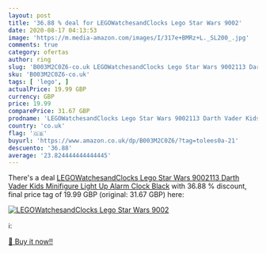 ```yaml
---
layout: post
title: '36.88 % deal for LEGOWatchesandClocks Lego Star Wars 9002'
date: 2020-08-17 04:13:53
image: 'https://m.media-amazon.com/images/I/317e+BMRz+L._SL200_.jpg'
comments: true
category: ofertas
author: ring
slug: 'B003M2C0Z6-co.uk LEGOWatchesandClocks Lego Star Wars 9002113 Darth Vader...'
sku: 'B003M2C0Z6-co.uk'
tags: [ 'lego', ]
actualPrice: 19.99 GBP
currency: GBP
price: 19.99
comparePrice: 31.67 GBP
prodname: 'LEGOWatchesandClocks Lego Star Wars 9002113 Darth Vader Kids Minifigure Light Up Alarm Clock  Black'
country: 'co.uk'
flag: '🇬🇧'
buyurl: 'https://www.amazon.co.uk/dp/B003M2C0Z6/?tag=tolees0a-21'
descuento: '36.88'
average: '23.824444444444445'
---
```


There's a deal [LEGOWatchesandClocks Lego Star Wars 9002113 Darth Vader Kids Minifigure Light Up Alarm Clock  Black](https://www.amazon.co.uk/dp/B003M2C0Z6/?tag=tolees0a-21)  with  36.88 % discount, final price tag of  19.99 GBP (original: 31.67 GBP) here:

[![LEGOWatchesandClocks Lego Star Wars 9002](https://m.media-amazon.com/images/I/317e+BMRz+L._SL200_.jpg)](https://www.amazon.co.uk/dp/B003M2C0Z6/?tag=tolees0a-21)

ℹ️:


[🛒 Buy it now!!](https://www.amazon.co.uk/dp/B003M2C0Z6/?tag=tolees0a-21)
